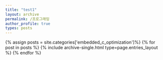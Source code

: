 ```yaml
---
title: "test1"
layout: archive
permalink: /프로그래밍
author_profile: true
types: posts
---
```


{% assign posts = site.categories['embedded_c_optimization']%}
{% for post in posts %}
  {% include archive-single.html type=page.entries_layout %}
{% endfor %}

